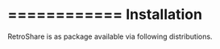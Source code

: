 ============
Installation
============

RetroShare is as package available via following distributions. 

